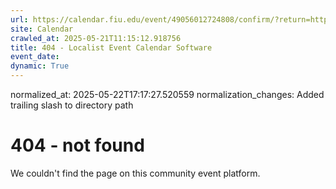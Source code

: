 ```yaml
---
url: https://calendar.fiu.edu/event/49056012724808/confirm/?return=https%3A%2F%2Fcalendar.fiu.edu%2Fevent%2Ffall-open-registration-for-degree-seeking-students
site: Calendar
crawled_at: 2025-05-21T11:15:12.918756
title: 404 - Localist Event Calendar Software
event_date: 
dynamic: True
---
```

normalized_at: 2025-05-22T17:17:27.520559
normalization_changes: Added trailing slash to directory path

# 404 - not found
We couldn't find the page on this community event platform.
